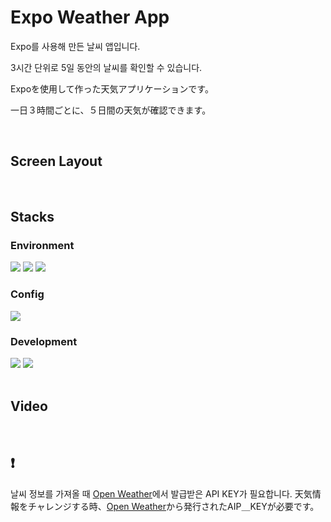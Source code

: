 # Expo Weather App

Expo를 사용해 만든 날씨 앱입니다.

3시간 단위로 5일 동안의 날씨를 확인할 수 있습니다.

Expoを使用して作った天気アプリケーションです。

一日３時間ごとに、５日間の天気が確認できます。


<br/>


## Screen Layout



<br/>


## Stacks

### Environment
<div align=flex-start>
  <img src="https://img.shields.io/badge/VISUAL STUDIO CODE-0678d4?style=for-the-badge&logo=&logoColor=white">
  <img src="https://img.shields.io/badge/git-F05032?style=for-the-badge&logo=git&logoColor=white">
  <img src="https://img.shields.io/badge/github-181717?style=for-the-badge&logo=github&logoColor=white">
</div>

### Config
<img src="https://img.shields.io/badge/npm-CB3837?style=for-the-badge&logo=npm&logoColor=white">

### Development
<div align=flex-start>
  <img src="https://img.shields.io/badge/react-20232b?style=for-the-badge&logo=react&logoColor=61DAFB">
  <img src="https://img.shields.io/badge/expo-000020?style=for-the-badge&logo=expo&logoColor=61DAFB">
</div>


<br/>


## Video


<br/>


## :exclamation:
날씨 정보를 가져올 때 [Open Weather](https://openweathermap.org/)에서 발급받은 API KEY가 필요합니다.
天気情報をチャレンジする時、[Open Weather](https://openweathermap.org/)から発行されたAIP＿KEYが必要です。
